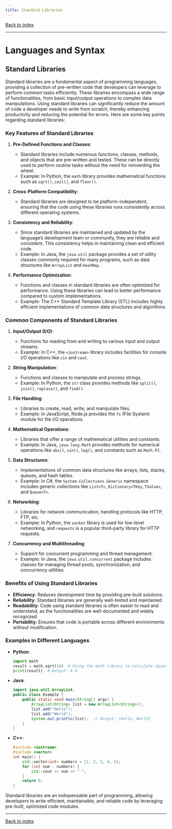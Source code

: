 ```yaml
---
title: Standard Libraries
---
```


[Back to index](index.html)

---
# Languages and Syntax
## Standard Libraries

Standard libraries are a fundamental aspect of programming languages, providing a collection of pre-written code that developers can leverage to perform common tasks efficiently. These libraries encompass a wide range of functionalities, from basic input/output operations to complex data manipulations. Using standard libraries can significantly reduce the amount of code a developer needs to write from scratch, thereby enhancing productivity and reducing the potential for errors. Here are some key points regarding standard libraries:

### Key Features of Standard Libraries

1. **Pre-Defined Functions and Classes**:
   - Standard libraries include numerous functions, classes, methods, and objects that are pre-written and tested. These can be directly used to perform routine tasks without the need for reinventing the wheel.
   - Example: In Python, the `math` library provides mathematical functions such as `sqrt()`, `ceil()`, and `floor()`.

2. **Cross-Platform Compatibility**:
   - Standard libraries are designed to be platform-independent, ensuring that the code using these libraries runs consistently across different operating systems.

3. **Consistency and Reliability**:
   - Since standard libraries are maintained and updated by the language’s development team or community, they are reliable and consistent. This consistency helps in maintaining clean and efficient code.
   - Example: In Java, the `java.util` package provides a set of utility classes commonly required for many programs, such as data structures like `ArrayList` and `HashMap`.

4. **Performance Optimization**:
   - Functions and classes in standard libraries are often optimized for performance. Using these libraries can lead to better performance compared to custom implementations.
   - Example: The C++ Standard Template Library (STL) includes highly efficient implementations of common data structures and algorithms.

### Common Components of Standard Libraries

1. **Input/Output (I/O)**:
   - Functions for reading from and writing to various input and output streams.
   - Example: In C++, the `<iostream>` library includes facilities for console I/O operations like `cin` and `cout`.

2. **String Manipulation**:
   - Functions and classes to manipulate and process strings.
   - Example: In Python, the `str` class provides methods like `split()`, `join()`, `replace()`, and `find()`.

3. **File Handling**:
   - Libraries to create, read, write, and manipulate files.
   - Example: In JavaScript, Node.js provides the `fs` (File System) module for file I/O operations.

4. **Mathematical Operations**:
   - Libraries that offer a range of mathematical utilities and constants.
   - Example: In Java, `java.lang.Math` provides methods for numerical operations like `abs()`, `sin()`, `log()`, and constants such as `Math.PI`.

5. **Data Structures**:
   - Implementations of common data structures like arrays, lists, stacks, queues, and hash tables.
   - Example: In C#, the `System.Collections.Generic` namespace includes generic collections like `List<T>`, `Dictionary<TKey,TValue>`, and `Queue<T>`.

6. **Networking**:
   - Libraries for network communication, handling protocols like HTTP, FTP, etc.
   - Example: In Python, the `socket` library is used for low-level networking, and `requests` is a popular third-party library for HTTP requests.

7. **Concurrency and Multithreading**:
   - Support for concurrent programming and thread management.
   - Example: In Java, the `java.util.concurrent` package includes classes for managing thread pools, synchronization, and concurrency utilities.

### Benefits of Using Standard Libraries

- **Efficiency**: Reduces development time by providing pre-built solutions.
- **Reliability**: Standard libraries are generally well-tested and maintained.
- **Readability**: Code using standard libraries is often easier to read and understand, as the functionalities are well-documented and widely recognized.
- **Portability**: Ensures that code is portable across different environments without modification.

### Examples in Different Languages

- **Python**:
  ```python
  import math
  result = math.sqrt(16)  # Using the math library to calculate square root
  print(result)  # Output: 4.0
  ```

- **Java**:
  ```java
  import java.util.ArrayList;
  public class Example {
      public static void main(String[] args) {
          ArrayList<String> list = new ArrayList<String>();
          list.add("Hello");
          list.add("World");
          System.out.println(list);  // Output: [Hello, World]
      }
  }
  ```

- **C++**:
  ```cpp
  #include <iostream>
  #include <vector>
  int main() {
      std::vector<int> numbers = {1, 2, 3, 4, 5};
      for (int num : numbers) {
          std::cout << num << " ";
      }
      return 0;
  }
  ```

Standard libraries are an indispensable part of programming, allowing developers to write efficient, maintainable, and reliable code by leveraging pre-built, optimized code modules.

---
[Back to index](index.html)
